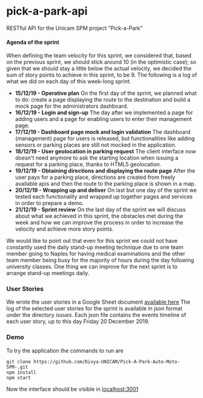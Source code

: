 # pick-a-park-api
RESTful API for the Unicam SPM project "Pick-a-Park"

#### Agenda of the sprint
When defining the team velocity for this sprint, we considered that, based on the previous sprint, we should stick around 10 (in the optimistic case); so given that we should stay a little below the actual velocity, we decided the sum of story points to achieve in this sprint, to be 9.
The following is a log of what we did on each day of this week-long sprint.

* **15/12/19 - Operative plan**
On the first day of the sprint, we planned what to do: create a page displaying the route to the destination and build a mock page for the administrators dashboard.
* **16/12/19 - Login and sign-up**
The day after we implemented a page for adding users and a page for enabling users to enter their management page.
* **17/12/19 - Dashboard page mock and login validation**
The dashboard (management) page for users is released, but functionalities like adding sensors or parking places are still not mocked in the application.
* **18/12/19 - User geolocation in parking request**
The client interface now doesn't need anymore to ask the starting location when issuing a request for a parking place, thanks to HTML5 geolocation.
* **19/12/19 - Obtaining directions and displaying the route page**
After the user pays for a parking place, directions are created from freely available apis and then the route to the parking place is shown in a map.
* **20/12/19 - Wrapping up and deliver**
On last but one day of the sprint we tested each functionality and wrapped up together pages and services in order to prepare a demo.
* **21/12/19 - Sprint review**
On the last day of the sprint we will discuss about what we achieved in this sprint, the obstacles met during the week and how we can improve the process in order to increase the velocity and achieve more story points.

We would like to point out that even for this sprint we could not have constantly used the daily stand-up meeting technique due to one team member going to Naples for having medical examinations and the other team member being busy for the majority of hours  during the day following university classes.
One thing we can improve for the next sprint is to arrange stand-up meetings daily.

### User Stories
We wrote the user stories in a Google Sheet document [available here](https://docs.google.com/spreadsheets/d/1CT56THMKohscO8FBVuiHBV9Dpm8neEXZE4Pcw-vWUB8/edit?usp=sharing)
The log of the selected user stories for the sprint is available in json format under the directory *issues*.
Each json file contains the events timeline of each user story, up to this day Friday 20 December 2019.


### Demo
To try the application the commands to run are
```
git clone https://github.com/Divya-UNICAM/Pick-A-Park-Auto-Moto-SPM-.git
npm install
npm start
```
Now the interface should be visible in [localhost:3001](http://localhost:3001)